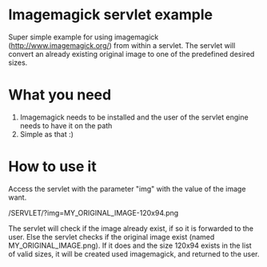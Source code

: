 # Imagemagick servlet example 
Super simple example for using imagemagick (http://www.imagemagick.org/) from within a servlet. The servlet will convert an already existing original 
image to one of the predefined desired sizes. 

# What you need
1. Imagemagick needs to be installed and the user of the servlet engine needs to have it on the path
2. Simple as that :)

# How to use it
Access the servlet with the parameter "img" with the value of the image want.

/SERVLET/?img=MY_ORIGINAL_IMAGE-120x94.png</li>

The servlet will check if the image already exist, if so it is forwarded to the user. Else the servlet checks if the 
original image exist (named MY_ORIGINAL_IMAGE.png). If it does and the size 120x94 exists in the list of valid sizes, 
it will be created used imagemagick, and returned to the user.